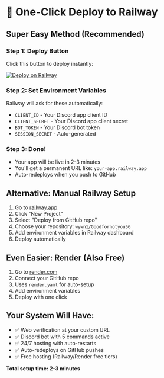 # 🚀 One-Click Deploy to Railway

## Super Easy Method (Recommended)

### Step 1: Deploy Button
Click this button to deploy instantly:

[![Deploy on Railway](https://railway.app/button.svg)](https://railway.app/template/YourTemplate)

### Step 2: Set Environment Variables
Railway will ask for these automatically:
- `CLIENT_ID` - Your Discord app client ID
- `CLIENT_SECRET` - Your Discord app client secret  
- `BOT_TOKEN` - Your Discord bot token
- `SESSION_SECRET` - Auto-generated

### Step 3: Done!
- Your app will be live in 2-3 minutes
- You'll get a permanent URL like: `your-app.railway.app`
- Auto-redeploys when you push to GitHub

## Alternative: Manual Railway Setup

1. Go to [railway.app](https://railway.app)
2. Click "New Project"
3. Select "Deploy from GitHub repo"
4. Choose your repository: `wywn1/Goodfornotyou56`
5. Add environment variables in Railway dashboard
6. Deploy automatically

## Even Easier: Render (Also Free)

1. Go to [render.com](https://render.com)
2. Connect your GitHub repo
3. Uses `render.yaml` for auto-setup
4. Add environment variables
5. Deploy with one click

## Your System Will Have:
- ✅ Web verification at your custom URL
- ✅ Discord bot with 5 commands active
- ✅ 24/7 hosting with auto-restarts
- ✅ Auto-redeploys on GitHub pushes
- ✅ Free hosting (Railway/Render free tiers)

**Total setup time: 2-3 minutes**